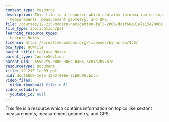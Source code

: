 ```yaml
---
content_type: resource
description: This file is a resource which contains information on topics like sextant
  measurements, measurement geometry, and GPS.
file: /courses/12-215-modern-navigation-fall-2006/dcaf68e01e7e15e2006e7cb0d96cbccd_12_215_lec09.pdf
file_type: application/pdf
learning_resource_types:
- Lecture Notes
license: https://creativecommons.org/licenses/by-nc-sa/4.0/
ocw_type: OCWFile
parent_title: Lecture Notes
parent_type: CourseSection
parent_uid: 2b55d2f5-0800-386c-0466-5c81d2b5787e
resourcetype: Document
title: 12_215_lec09.pdf
uid: dcaf68e0-1e7e-15e2-006e-7cb0d96cbccd
video_files:
  video_thumbnail_file: null
video_metadata:
  youtube_id: null
---
```

This file is a resource which contains information on topics like sextant measurements, measurement geometry, and GPS.